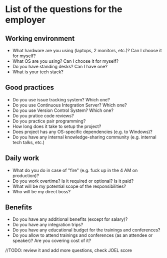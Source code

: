 List of the questions for the employer
======================================

## Working environment
- What hardware are you using (laptops, 2 monitors, etc.)? Can I choose it for myself?
- What OS are you using? Can I choose it for myself?
- Do you have standing desks? Can I have one?
- What is your tech stack?

## Good practices
- Do you use issue tracking system? Which one?
- Do you use Continuous Integration Server? Which one?
- Do you use Version Control System? Which one?
- Do you pratice code reviews?
- Do you practice pair programming?
- How long does it take to setup the project?
- Does project has any OS-specific dependencies (e.g. to Windows)?
- Do you have any internal knowledge-sharing community (e.g. internal tech talks, etc.)

## Daily work
- What do you do in case of "fire" (e.g. fuck up in the 4 AM on production)?
- Do you work overtime? Is it required or optional? Is it paid?
- What will be my potential scope of the responsibilities?
- Who will be my direct boss?

## Benefits
- Do you have any additional benefits (except for salary)?
- Do you have any integration trips?
- Do you have any educational budget for the trainings and conferences?
- Do you allow to attend trainings and conferences (as an attendee or speaker)? Are you covering cost of it?

//TODO: review it and add more questions, check JOEL score

